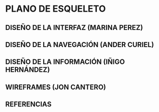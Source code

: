 # PLANO DE ESQUELETO


## DISEÑO DE LA INTERFAZ (MARINA PEREZ)

## DISEÑO DE LA NAVEGACIÓN (ANDER CURIEL)

## DISEÑO DE LA INFORMACIÓN (IÑIGO HERNÁNDEZ)

## WIREFRAMES (JON CANTERO)

## REFERENCIAS